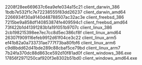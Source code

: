 2208f28ee669637c6ea9efe034a15c21  client_darwin_386
1bdb7e532f1c7e72238555f83dd26237  client_darwin_amd64
2266934f30a9140d48788507ac32ac3e  client_freebsd_386
7215be9a858df140853874fe409594c1  client_freebsd_amd64
73f422b1d41391283b1a191051b9707c  client_linux_386
2cb198215398ee7ec7cc8d5ec386cf8f  client_linux_amd64
26307f909116efeb9912d61f04ce3c22  client_linux_arm5
ef41b82a0a733731ae777f73ba80fbf6  client_linux_arm6
c9d8bdd62d41bde289c88cbaf5ce79bd  client_linux_arm7
7b24fa370dc88d863ce592d10f81ad0f  client_windows_386.exe
17856f2971250caf920f3e8302b51bd0  client_windows_amd64.exe
